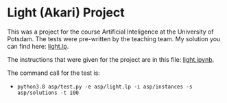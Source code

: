 # Light (Akari) Project

This was a project for the course Artificial Inteligence at the University of Potsdam. 
The tests were pre-written by the teaching team. My solution you can find here: [light.lp](asp/light.lp).

The instructions that were given for the project are in this file: [light.ipynb](light.ipynb).

The command call for the test is:
* ``python3.8 asp/test.py -e asp/light.lp -i asp/instances -s asp/solutions -t 100``
